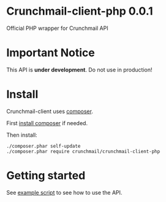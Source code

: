 
# Crunchmail-client-php 0.0.1

Official PHP wrapper for Crunchmail API


# Important Notice

This API is **under development**. Do not use in production!


# Install

Crunchmail-client uses [composer](https://getcomposer.org/).

First [install composer](https://getcomposer.org/doc/00-intro.md) if needed.

Then install:

    ./composer.phar self-update
    ./composer.phar require crunchmail/crunchmail-client-php


# Getting started

See [example script](./examples/index.php) to see how to use the API.

